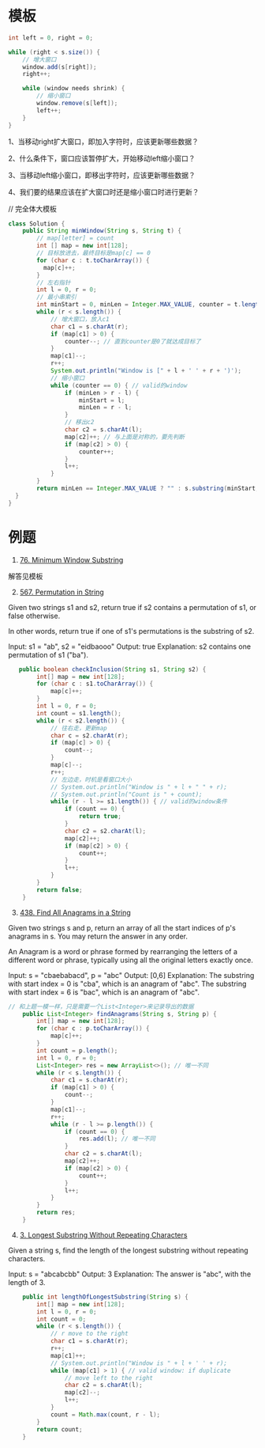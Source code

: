 # 模板
```Java
int left = 0, right = 0;

while (right < s.size()) {
    // 增大窗口
    window.add(s[right]);
    right++;

    while (window needs shrink) {
        // 缩小窗口
        window.remove(s[left]);
        left++;
    }
}


```
1、当移动right扩大窗口，即加入字符时，应该更新哪些数据？

2、什么条件下，窗口应该暂停扩大，开始移动left缩小窗口？

3、当移动left缩小窗口，即移出字符时，应该更新哪些数据？

4、我们要的结果应该在扩大窗口时还是缩小窗口时进行更新？

// 完全体大模板
```Java
class Solution {
    public String minWindow(String s, String t) {
        // map[letter] = count
        int [] map = new int[128];
        // 目标放进去，最终目标是map[c] == 0
        for (char c : t.toCharArray()) {
          map[c]++;
        }
        // 左右指针
        int l = 0, r = 0;
        // 最小串索引
        int minStart = 0, minLen = Integer.MAX_VALUE, counter = t.length();
        while (r < s.length()) {
            // 增大窗口，放入c1
            char c1 = s.charAt(r);
            if (map[c1] > 0) {
                counter--; // 直到counter是0了就达成目标了
            }
            map[c1]--;
            r++;
            System.out.println("Window is [" + l + ' ' + r + ')');
            // 缩小窗口
            while (counter == 0) { // valid的window
                if (minLen > r - l) {
                    minStart = l;
                    minLen = r - l;
                }
                // 移出c2
                char c2 = s.charAt(l);
                map[c2]++; // 与上面是对称的，要先判断
                if (map[c2] > 0) {
                    counter++;
                }
                l++;
            }
        }
        return minLen == Integer.MAX_VALUE ? "" : s.substring(minStart, minStart + minLen);
  }
}

```
# 例题

1. [76. Minimum Window Substring](https://leetcode.com/problems/minimum-window-substring/)

解答见模板

2. [567. Permutation in String](https://leetcode.com/problems/permutation-in-string/)

Given two strings s1 and s2, return true if s2 contains a permutation of s1, or false otherwise.

In other words, return true if one of s1's permutations is the substring of s2.

Input: s1 = "ab", s2 = "eidbaooo"
Output: true
Explanation: s2 contains one permutation of s1 ("ba").

```Java
   public boolean checkInclusion(String s1, String s2) {
        int[] map = new int[128];
        for (char c : s1.toCharArray()) {
            map[c]++;
        }
        int l = 0, r = 0;
        int count = s1.length();
        while (r < s2.length()) {
            // 往右走，更新map
            char c = s2.charAt(r);
            if (map[c] > 0) {
                count--;
            }
            map[c]--;
            r++;
            // 左边走，时机是看窗口大小
            // System.out.println("Window is " + l + " " + r);
            // System.out.println("Count is " + count);
            while (r - l >= s1.length()) { // valid的window条件
                if (count == 0) {
                    return true;
                }
                char c2 = s2.charAt(l);
                map[c2]++;
                if (map[c2] > 0) {
                    count++;
                }
                l++;
            }
        }
        return false;
    }
```
3. [438. Find All Anagrams in a String](https://leetcode.com/problems/find-all-anagrams-in-a-string/)

Given two strings s and p, return an array of all the start indices of p's anagrams in s. You may return the answer in any order.

An Anagram is a word or phrase formed by rearranging the letters of a different word or phrase, typically using all the original letters exactly once.

Input: s = "cbaebabacd", p = "abc"
Output: [0,6]
Explanation:
The substring with start index = 0 is "cba", which is an anagram of "abc".
The substring with start index = 6 is "bac", which is an anagram of "abc".

```Java
// 和上题一模一样，只是需要一个List<Integer>来记录导出的数据
    public List<Integer> findAnagrams(String s, String p) {
        int[] map = new int[128];
        for (char c : p.toCharArray()) {
            map[c]++;
        }
        int count = p.length();
        int l = 0, r = 0;
        List<Integer> res = new ArrayList<>(); // 唯一不同
        while (r < s.length()) {
            char c1 = s.charAt(r);
            if (map[c1] > 0) {
                count--;
            }
            map[c1]--;
            r++;
            while (r - l >= p.length()) {
                if (count == 0) {
                    res.add(l); // 唯一不同
                }
                char c2 = s.charAt(l);
                map[c2]++;
                if (map[c2] > 0) {
                    count++;
                }
                l++;
            }
        }
        return res;
    }
```

4. [3. Longest Substring Without Repeating Characters](https://leetcode.com/problems/longest-substring-without-repeating-characters/)

Given a string s, find the length of the longest substring without repeating characters.

Input: s = "abcabcbb"
Output: 3
Explanation: The answer is "abc", with the length of 3.

```Java
    public int lengthOfLongestSubstring(String s) {
        int[] map = new int[128];
        int l = 0, r = 0;
        int count = 0;
        while (r < s.length()) {
            // r move to the right
            char c1 = s.charAt(r);
            r++;
            map[c1]++;
            // System.out.println("Window is " + l + ' ' + r);
            while (map[c1] > 1) { // valid window: if duplicate
                // move left to the right
                char c2 = s.charAt(l);
                map[c2]--;
                l++;
            }
            count = Math.max(count, r - l);
        }
        return count;
    }



```
